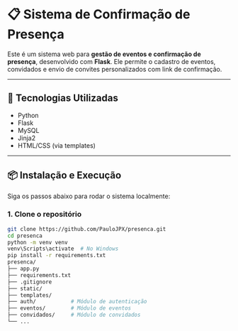 # 📋 Sistema de Confirmação de Presença

Este é um sistema web para **gestão de eventos e confirmação de presença**, desenvolvido com **Flask**. Ele permite o cadastro de eventos, convidados e envio de convites personalizados com link de confirmação.

---

## 🚀 Tecnologias Utilizadas

- Python
- Flask
- MySQL
- Jinja2
- HTML/CSS (via templates)

---

## 📦 Instalação e Execução

Siga os passos abaixo para rodar o sistema localmente:

### 1. Clone o repositório

```bash
git clone https://github.com/PauloJPX/presenca.git
cd presenca
python -m venv venv
venv\Scripts\activate  # No Windows
pip install -r requirements.txt
presenca/
├── app.py
├── requirements.txt
├── .gitignore
├── static/
├── templates/
├── auth/           # Módulo de autenticação
├── eventos/        # Módulo de eventos
├── convidados/     # Módulo de convidados
└── ...

